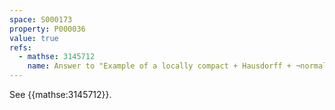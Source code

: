 ```yaml
---
space: S000173
property: P000036
value: true
refs:
  - mathse: 3145712
    name: Answer to "Example of a locally compact + Hausdorff + ¬normal + connected space"
---
```


See {{mathse:3145712}}.
